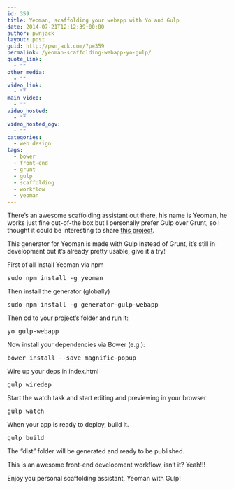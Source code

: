 ```yaml
---
id: 359
title: Yeoman, scaffolding your webapp with Yo and Gulp
date: 2014-07-21T12:12:39+00:00
author: pwnjack
layout: post
guid: http://pwnjack.com/?p=359
permalink: /yeoman-scaffolding-webapp-yo-gulp/
quote_link:
  - ""
other_media:
  - ""
video_link:
  - ""
main_video:
  - ""
video_hosted:
  - ""
video_hosted_ogv:
  - ""
categories:
  - web design
tags:
  - bower
  - front-end
  - grunt
  - gulp
  - scaffolding
  - workflow
  - yeoman
---
```

There&#8217;s an awesome scaffolding assistant out there, his name is Yeoman, he works just fine out-of-the box but I personally prefer Gulp over Grunt, so I thought it could be interesting to share <a href="https://github.com/yeoman/generator-gulp-webapp" title="Yeoman Gulp Generator" target="_blank">this project</a>.

This generator for Yeoman is made with Gulp instead of Grunt, it&#8217;s still in development but it&#8217;s already pretty usable, give it a try!

First of all install Yeoman via npm

<pre class="brush: plain; title: ; notranslate" title="">sudo npm install -g yeoman
</pre>

Then install the generator (globally)

<pre class="brush: plain; title: ; notranslate" title="">sudo npm install -g generator-gulp-webapp
</pre>

Then cd to your project&#8217;s folder and run it:

<pre class="brush: plain; title: ; notranslate" title="">yo gulp-webapp
</pre>

Now install your dependencies via Bower (e.g.):

<pre class="brush: plain; title: ; notranslate" title="">bower install --save magnific-popup
</pre>

Wire up your deps in index.html

<pre class="brush: plain; title: ; notranslate" title="">gulp wiredep
</pre>

Start the watch task and start editing and previewing in your browser:

<pre class="brush: plain; title: ; notranslate" title="">gulp watch
</pre>

When your app is ready to deploy, build it.

<pre class="brush: plain; title: ; notranslate" title="">gulp build
</pre>

The &#8220;dist&#8221; folder will be generated and ready to be published.

This is an awesome front-end development workflow, isn&#8217;t it? Yeah!!!

Enjoy you personal scaffolding assistant, Yeoman with Gulp!